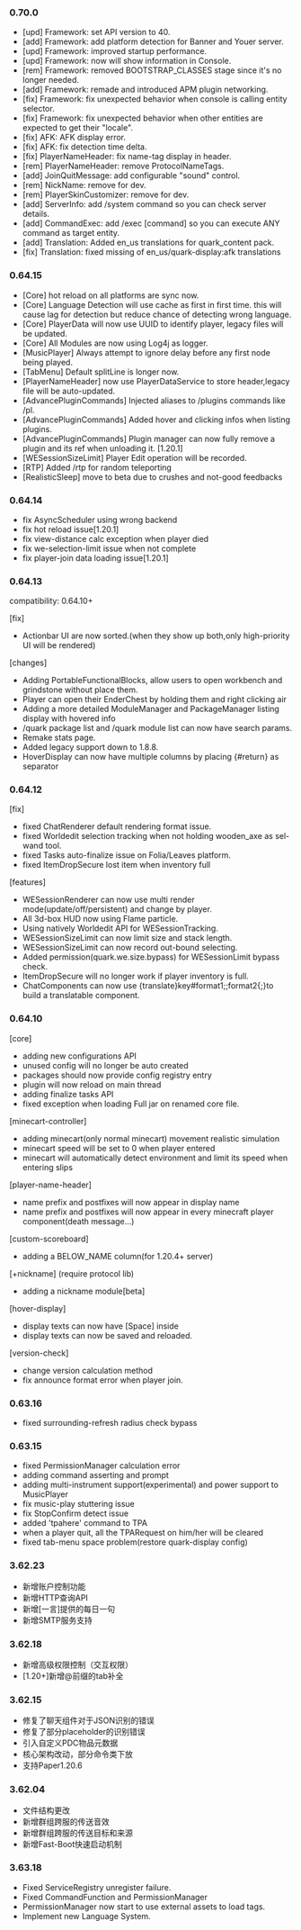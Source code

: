 ### 0.70.0
- [upd] Framework: set API version to 40.
- [add] Framework: add platform detection for Banner and Youer server.
- [upd] Framework: improved startup performance.
- [upd] Framework: now will show information in Console.
- [rem] Framework: removed BOOTSTRAP_CLASSES stage since it's no longer needed.
- [add] Framework: remade and introduced APM plugin networking.
- [fix] Framework: fix unexpected behavior when console is calling entity selector.
- [fix] Framework: fix unexpected behavior when other entities are expected to get their "locale".
- [fix] AFK: AFK display error.
- [fix] AFK: fix detection time delta.
- [fix] PlayerNameHeader: fix name-tag display in header.
- [rem] PlayerNameHeader: remove ProtocolNameTags.
- [add] JoinQuitMessage: add configurable "sound" control.
- [rem] NickName: remove for dev.
- [rem] PlayerSkinCustomizer: remove for dev.
- [add] ServerInfo: add /system command so you can check server details.
- [add] CommandExec: add /exec <selector> [command] so you can execute ANY command as target entity.
- [add] Translation: Added en_us translations for quark_content pack.
- [fix] Translation: fixed missing of en_us/quark-display:afk translations

### 0.64.15

- [Core] hot reload on all platforms are sync now.
- [Core] Language Detection will use cache as first in first time. this will cause lag for detection but reduce chance of
  detecting wrong language.
- [Core] PlayerData will now use UUID to identify player, legacy files will be updated.
- [Core] All Modules are now using Log4j as logger.
- [MusicPlayer] Always attempt to ignore delay before any first node being played.
- [TabMenu] Default splitLine is longer now.
- [PlayerNameHeader] now use PlayerDataService to store header,legacy file will be auto-updated.
- [AdvancePluginCommands] Injected aliases to /plugins commands like /pl.
- [AdvancePluginCommands] Added hover and clicking infos when listing plugins.
- [AdvancePluginCommands] Plugin manager can now fully remove a plugin and its ref when unloading it. [1.20.1]
- [WESessionSizeLimit] Player Edit operation will be recorded.
- [RTP] Added /rtp for random teleporting
- [RealisticSleep] move to beta due to crushes and not-good feedbacks

### 0.64.14

- fix AsyncScheduler using wrong backend
- fix hot reload issue[1.20.1]
- fix view-distance calc exception when player died
- fix we-selection-limit issue when not complete
- fix player-join data loading issue[1.20.1]

### 0.64.13

compatibility: 0.64.10+

[fix]

- Actionbar UI are now sorted.(when they show up both,only high-priority UI will be rendered)

[changes]

- Adding PortableFunctionalBlocks, allow users to open workbench and grindstone without place them.
- Player can open their EnderChest by holding them and right clicking air
- Adding a more detailed ModuleManager and PackageManager listing display with hovered info
- /quark package list and /quark module list can now have search params.
- Remake stats page.
- Added legacy support down to 1.8.8.
- HoverDisplay can now have multiple columns by placing {#return} as separator

### 0.64.12

[fix]

- fixed ChatRenderer default rendering format issue.
- fixed Worldedit selection tracking when not holding wooden_axe as sel-wand tool.
- fixed Tasks auto-finalize issue on Folia/Leaves platform.
- fixed ItemDropSecure lost item when inventory full

[features]

- WESessionRenderer can now use multi render mode(update/off/persistent) and change by player.
- All 3d-box HUD now using Flame particle.
- Using natively Worldedit API for WESessionTracking.
- WESessionSizeLimit can now limit size and stack length.
- WESessionSizeLimit can now record out-bound selecting.
- Added permission(quark.we.size.bypass) for WESessionLimit bypass check.
- ItemDropSecure will no longer work if player inventory is full.
- ChatComponents can now use {translate}key#format1;;format2{;}to build a translatable component.

### 0.64.10

[core]

- adding new configurations API
- unused config will no longer be auto created
- packages should now provide config registry entry
- plugin will now reload on main thread
- adding finalize tasks API
- fixed exception when loading Full jar on renamed core file.

[minecart-controller]

- adding minecart(only normal minecart) movement realistic simulation
- minecart speed will be set to 0 when player entered
- minecart will automatically detect environment and limit its speed when entering slips

[player-name-header]

- name prefix and postfixes will now appear in display name
- name prefix and postfixes will now appear in every minecraft player component(death message...)

[custom-scoreboard]

- adding a BELOW_NAME column(for 1.20.4+ server)

[+nickname] (require protocol lib)

- adding a nickname module[beta]

[hover-display]

- display texts can now have [Space] inside
- display texts can now be saved and reloaded.

[version-check]

- change version calculation method
- fix announce format error when player join.

### 0.63.16

- fixed surrounding-refresh radius check bypass

### 0.63.15

- fixed PermissionManager calculation error
- adding command asserting and prompt
- adding multi-instrument support(experimental) and power support to MusicPlayer
- fix music-play stuttering issue
- fix StopConfirm detect issue
- added 'tpahere' command to TPA
- when a player quit, all the TPARequest on him/her will be cleared
- fixed tab-menu space problem(restore quark-display config)

### 3.62.23

- 新增账户控制功能
- 新增HTTP查询API
- 新增[一言]提供的每日一句
- 新增SMTP服务支持

### 3.62.18

- 新增高级权限控制（交互权限）
- [1.20+]新增@前缀的tab补全

### 3.62.15

- 修复了聊天组件对于JSON识别的错误
- 修复了部分placeholder的识别错误
- 引入自定义PDC物品元数据
- 核心架构改动，部分命令类下放
- 支持Paper1.20.6

### 3.62.04

- 文件结构更改
- 新增群组跨服的传送音效
- 新增群组跨服的传送目标和来源
- 新增Fast-Boot快速启动机制

### 3.63.18

- Fixed ServiceRegistry unregister failure.
- Fixed CommandFunction and PermissionManager
- PermissionManager now start to use external assets to load tags.
- Implement new Language System.